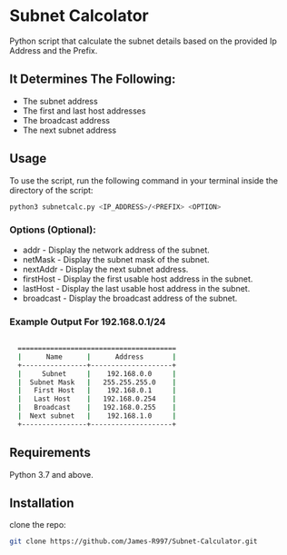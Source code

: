 # Subnet Calcolator
Python script that calculate the subnet details based on the provided Ip Address and the Prefix.

## It Determines The Following:
- The subnet address
- The first and last host addresses
- The broadcast address
- The next subnet address

## Usage
To use the script, run the following command in your terminal inside the directory of the script:
```bash
python3 subnetcalc.py <IP_ADDRESS>/<PREFIX> <OPTION>
```
### Options (Optional):
- addr             - Display the network address of the subnet.
- netMask          - Display the subnet mask of the subnet.
- nextAddr         - Display the next subnet address.
- firstHost        - Display the first usable host address in the subnet.
- lastHost         - Display the last usable host address in the subnet.
- broadcast        - Display the broadcast address of the subnet.


### Example Output For 192.168.0.1/24
```bash

  =======================================
  |      Name      |      Address       |
  +----------------+--------------------+
  |     Subnet     |    192.168.0.0     |
  |  Subnet Mask   |   255.255.255.0    |
  |   First Host   |    192.168.0.1     |
  |   Last Host    |   192.168.0.254    |
  |   Broadcast    |   192.168.0.255    |
  |  Next subnet   |    192.168.1.0     |
  +----------------+--------------------+

```

## Requirements
Python 3.7 and above.

## Installation
clone the repo:
```bash
git clone https://github.com/James-R997/Subnet-Calculator.git
```

